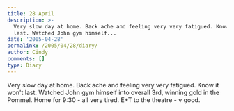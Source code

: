 ```yaml
---
title: 28 April
description: >-
  Very slow day at home. Back ache and feeling very very fatigued. Know it won't
  last. Watched John gym himself...
date: '2005-04-28'
permalink: /2005/04/28/diary/
author: Cindy
comments: []
type: Diary
---
```


Very slow day at home. Back ache and feeling very very fatigued. Know it won't last. Watched John gym himself into overall 3rd, winning gold in the Pommel. Home for 9:30 - all very tired. E+T to the theatre - v good.
